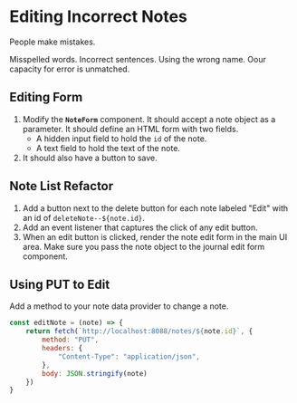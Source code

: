 # Editing Incorrect Notes

People make mistakes.

Misspelled words. Incorrect sentences. Using the wrong name. Oour capacity for error is unmatched.

## Editing Form

1. Modify the **`NoteForm`** component. It should accept a note object as a parameter. It should define an HTML form with two fields.
    * A hidden input field to hold the `id` of the note.
    * A text field to hold the text of the note.
1. It should also have a button to save.

## Note List Refactor

1. Add a button next to the delete button for each note labeled "Edit" with an id of `deleteNote--${note.id}`.
1. Add an event listener that captures the click of any edit button.
1. When an edit button is clicked, render the note edit form in the main UI area. Make sure you pass the note object to the journal edit form component.

## Using PUT to Edit

Add a method to your note data provider to change a note.

```js
const editNote = (note) => {
    return fetch(`http://localhost:8088/notes/${note.id}`, {
        method: "PUT",
        headers: {
            "Content-Type": "application/json",
        },
        body: JSON.stringify(note)
    })
}
```